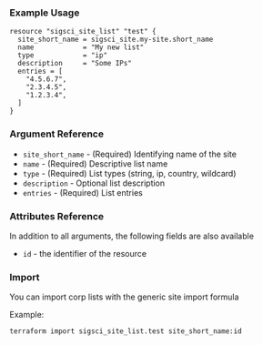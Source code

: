 ### Example Usage

```hcl-terraform
resource "sigsci_site_list" "test" {
  site_short_name = sigsci_site.my-site.short_name
  name            = "My new list"
  type            = "ip"
  description     = "Some IPs"
  entries = [
    "4.5.6.7",
    "2.3.4.5",
    "1.2.3.4",
  ]
}
```

### Argument Reference
- `site_short_name` - (Required) Identifying name of the site
- `name` - (Required) Descriptive list name
- `type` - (Required) List types (string, ip, country, wildcard)
- `description` - Optional list description
- `entries` - (Required) List entries

### Attributes Reference
In addition to all arguments, the following fields are also available
 - `id` - the identifier of the resource

### Import
You can import corp lists with the generic site import formula

Example:
```shell script
terraform import sigsci_site_list.test site_short_name:id
```